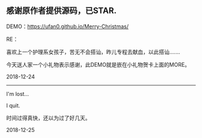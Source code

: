 感谢原作者提供源码，已STAR.
---
DEMO：https://ufan0.github.io/Merry-Christmas/

RE：

喜欢上一个护理系女孩子，苦无不会搭讪，昨儿专程去献血，以此搭讪.......

今天送人家一个小礼物表示感谢，此DEMO就是嵌在小礼物贺卡上面的MORE。

2018-12-24

---

I'm lost...

I quit.

时间过得真快，还以为过了好几天。

2018-12-25
